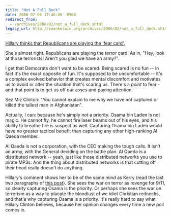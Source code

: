 ```yaml
---
title: "Not A Full Deck"
date: 2006-02-08 17:46:00 -0500
redirect_from:
  - /archives/2006/02/not_a_full_deck.shtml
legacy_url: http://seankerwin.org/archives/2006/02/not_a_full_deck.shtml
---
```

[Hillary thinks that Republicans are playing the 'fear card'.](http://www.breitbart.com/news/2006/02/08/D8FL4DNO6.html)

She's almost right. Republicans are playing the _terror_ card. As in, "Hey, look at those terrorists! Aren't you glad we have an army?".

I get that Democrats don't want to be scared. Being scared is no fun -- in fact it's the exact opposite of fun. It's supposed to be uncomfortable -- it's a complex evolved behavior that creates mental discomfort and motivates us to avoid or alter the situation that's scaring us. There's a _point_ to fear - and that point is to get us off our asses and paying attention.

Sez Miz Clinton: "You cannot explain to me why we have not captured or killed the tallest man in Afghanistan".

Actually, I can: because he's simply not a priority. Osama bin Laden is not magic. He cannot fly, he cannot fire laser beams out of his eyes, and his ability to breathe fire is suspect as well. Capturing Osama bin Laden would have no greater tactical benefit than capturing any other high-ranking Al Qaeda member.

Al Qaeda is not a corporation, with the CEO making the tough calls. It isn't an army, with the General deciding on the battle plan. Al Qaeda is a distributed network -- yeah, just like those distributed networks you use to pirate MP3s. And the thing about distributed networks is that cutting off their head really doesn't do anything.

Hillary's comment shows her to be of the same mind as Kerry (read the last two paragraphs of [this post](/archives/2004/10/remember.shtml)). She sees the war on terror as revenge for 9/11, so clearly capturing Osama is the priority. Or perhaps she sees the war on terrorism as a way to placate the bloodlust of we idiot Christian rednecks, and that's why capturing Osama is a priority. It's really hard to say what Hillary Clinton believes, because her opinion changes every time a new poll comes in.
